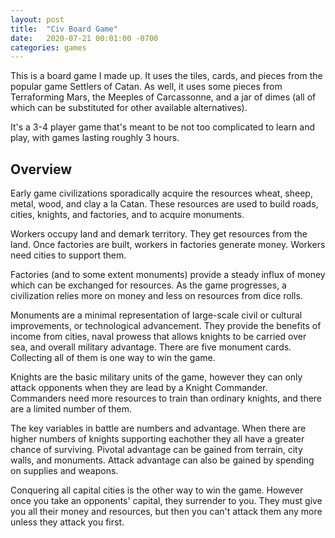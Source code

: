 ```yaml
---
layout: post
title:  "Civ Board Game"
date:   2020-07-21 00:01:00 -0700
categories: games
---
```


This is a board game I made up.  It uses the tiles, cards, and pieces from the popular game Settlers of Catan.  As well, it uses some pieces from Terraforming Mars, the Meeples of Carcassonne, and a jar of dimes (all of which can be substituted for other available alternatives). 

It's a 3-4 player game that's meant to be not too complicated to learn and play, with games lasting roughly 3 hours.  

## Overview

Early game civilizations sporadically acquire the resources wheat, sheep, metal, wood, and clay a la Catan.  These resources are used to build roads, cities, knights, and factories, and to acquire monuments.  

Workers occupy land and demark territory.  They get resources from the land.  Once factories are built, workers in factories generate money.  Workers need cities to support them.

Factories (and to some extent monuments) provide a steady influx of money which can be exchanged for resources.  As the game progresses, a civilization relies more on money and less on resources from dice rolls.

Monuments are a minimal representation of large-scale civil or cultural improvements, or technological advancement.  They provide the benefits of income from cities, naval prowess that allows knights to be carried over sea, and overall military advantage.  There are five monument cards.  Collecting all of them is one way to win the game.  

Knights are the basic military units of the game, however they can only attack opponents when they are lead by a Knight Commander.  Commanders need more resources to train than ordinary knights, and there are a limited number of them.

The key variables in battle are numbers and advantage.  When there are higher numbers of knights supporting eachother they all have a greater chance of surviving.  Pivotal advantage can be gained from terrain, city walls, and monuments.  Attack advantage can also be gained by spending on supplies and weapons.

Conquering all capital cities is the other way to win the game.  However once you take an opponents' capital, they surrender to you.  They must give you all their money and resources, but then you can't attack them any more unless they attack you first. 

